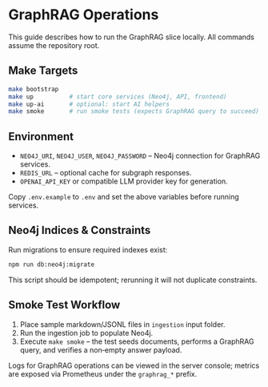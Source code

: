 # GraphRAG Operations

This guide describes how to run the GraphRAG slice locally. All commands assume the repository root.

## Make Targets

```bash
make bootstrap
make up          # start core services (Neo4j, API, frontend)
make up-ai       # optional: start AI helpers
make smoke       # run smoke tests (expects GraphRAG query to succeed)
```

## Environment

- `NEO4J_URI`, `NEO4J_USER`, `NEO4J_PASSWORD` – Neo4j connection for GraphRAG services.
- `REDIS_URL` – optional cache for subgraph responses.
- `OPENAI_API_KEY` or compatible LLM provider key for generation.

Copy `.env.example` to `.env` and set the above variables before running services.

## Neo4j Indices & Constraints

Run migrations to ensure required indexes exist:

```bash
npm run db:neo4j:migrate
```

This script should be idempotent; rerunning it will not duplicate constraints.

## Smoke Test Workflow

1. Place sample markdown/JSONL files in `ingestion` input folder.
2. Run the ingestion job to populate Neo4j.
3. Execute `make smoke` – the test seeds documents, performs a GraphRAG query, and verifies a non‑empty answer payload.

Logs for GraphRAG operations can be viewed in the server console; metrics are exposed via Prometheus under the `graphrag_*` prefix.
